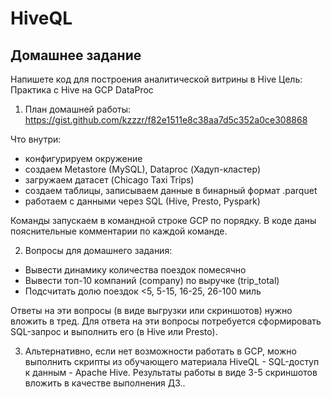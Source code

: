 # HiveQL

## Домашнее задание
Напишете код для построения аналитической витрины в Hive
Цель: Практика с Hive на GCP DataProc

1. План домашней работы:
https://gist.github.com/kzzzr/f82e1511e8c38aa7d5c352a0ce308868

Что внутри:
- конфигурируем окружение
- создаем Metastore (MySQL), Dataproc (Хадуп-кластер)
- загружаем датасет (Chicago Taxi Trips)
- создаем таблицы, записываем данные в бинарный формат .parquet
- работаем с данными через SQL (Hive, Presto, Pyspark)

Команды запускаем в командной строке GCP по порядку. В коде даны пояснительные комментарии по каждой команде.

2. Вопросы для домашнего задания:

- Вывести динамику количества поездок помесячно
- Вывести топ-10 компаний (company) по выручке (trip_total)
- Подсчитать долю поездок <5, 5-15, 16-25, 26-100 миль

Ответы на эти вопросы (в виде выгрузки или скриншотов) нужно вложить в тред.
Для ответа на эти вопросы потребуется сформировать SQL-запрос и выполнить его (в Hive или Presto).

3. Альтернативно, если нет возможности работать в GCP, можно выполнить скрипты из обучающего материала HiveQL - SQL-доступ к данным - Apache Hive.
Результаты работы в виде 3-5 скриншотов вложить в качестве выполнения ДЗ..
